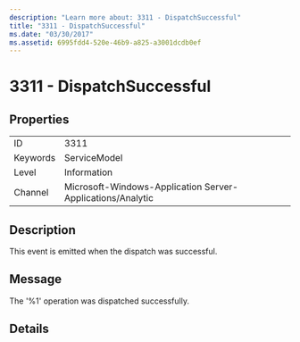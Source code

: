 ```yaml
---
description: "Learn more about: 3311 - DispatchSuccessful"
title: "3311 - DispatchSuccessful"
ms.date: "03/30/2017"
ms.assetid: 6995fdd4-520e-46b9-a825-a3001dcdb0ef
---
```

# 3311 - DispatchSuccessful

## Properties  
  
|||  
|-|-|  
|ID|3311|  
|Keywords|ServiceModel|  
|Level|Information|  
|Channel|Microsoft-Windows-Application Server-Applications/Analytic|  
  
## Description  

 This event is emitted when the dispatch was successful.  
  
## Message  

 The '%1' operation was dispatched successfully.  
  
## Details
